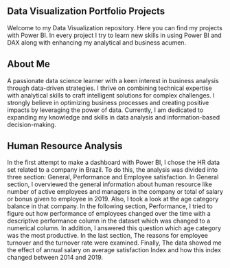 ## Data Visualization Portfolio Projects
Welcome to my Data Visualization repository. Here you can find my projects with Power BI. In every project I try to learn new skills in using Power BI and DAX along with
enhancing my analytical and business acumen.

## About Me
A passionate data science learner with a keen interest in business analysis through data-driven strategies. I thrive on combining technical expertise with analytical skills to craft intelligent solutions for complex challenges. I strongly believe in optimizing business processes and creating positive impacts by leveraging the power of data. Currently, I am dedicated to expanding my knowledge and skills in data analysis and information-based decision-making.

## Human Resource Analysis
In the first attempt to make a dashboard with Power BI, I chose the HR data set related to a company in Brazil. To do this, the analysis was divided into three section: General, Performance and Employee satisfaction.
In General section, I overviewed the general information about human resource like number of active employees and managers in the company or total of salary or bonus given to employee in 2019. Also, I took a look at the age category balance in that company.
In the following section, Performance, I tried to figure out how performance of employees changed over the time with a descriptive performance column in the dataset which was changed to a numerical column. In addition, I answered this question which age category was the most productive.
In the last section, The reasons for employee turnover and the turnover rate were examined. Finally, The data showed me the effect of annual salary on average satisfaction Index and how this index changed between 2014 and 2019.

